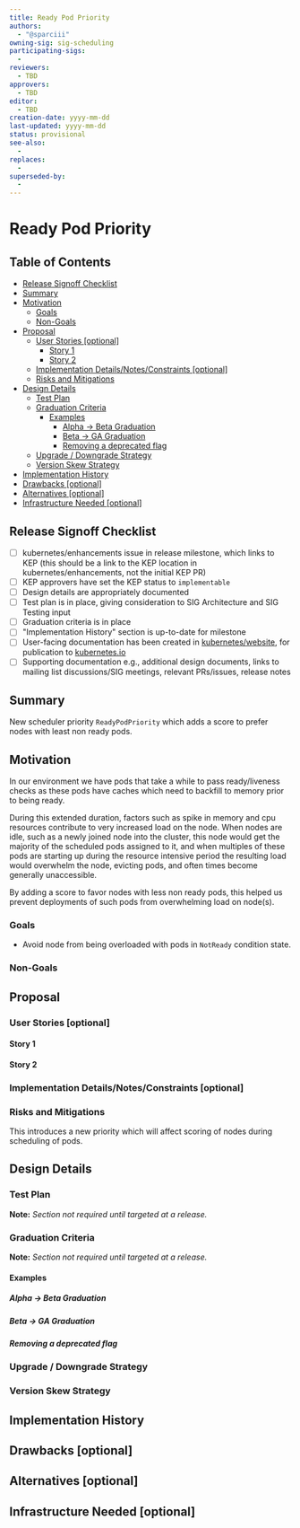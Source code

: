 ```yaml
---
title: Ready Pod Priority
authors:
  - "@sparciii"
owning-sig: sig-scheduling
participating-sigs:
  - 
reviewers:
  - TBD
approvers:
  - TBD
editor: 
  - TBD
creation-date: yyyy-mm-dd
last-updated: yyyy-mm-dd
status: provisional
see-also:
  - 
replaces:
  - 
superseded-by:
  - 
---
```


# Ready Pod Priority

## Table of Contents

<!-- toc -->
- [Release Signoff Checklist](#release-signoff-checklist)
- [Summary](#summary)
- [Motivation](#motivation)
  - [Goals](#goals)
  - [Non-Goals](#non-goals)
- [Proposal](#proposal)
  - [User Stories [optional]](#user-stories-optional)
    - [Story 1](#story-1)
    - [Story 2](#story-2)
  - [Implementation Details/Notes/Constraints [optional]](#implementation-detailsnotesconstraints-optional)
  - [Risks and Mitigations](#risks-and-mitigations)
- [Design Details](#design-details)
  - [Test Plan](#test-plan)
  - [Graduation Criteria](#graduation-criteria)
    - [Examples](#examples)
      - [Alpha -&gt; Beta Graduation](#alpha---beta-graduation)
      - [Beta -&gt; GA Graduation](#beta---ga-graduation)
      - [Removing a deprecated flag](#removing-a-deprecated-flag)
  - [Upgrade / Downgrade Strategy](#upgrade--downgrade-strategy)
  - [Version Skew Strategy](#version-skew-strategy)
- [Implementation History](#implementation-history)
- [Drawbacks [optional]](#drawbacks-optional)
- [Alternatives [optional]](#alternatives-optional)
- [Infrastructure Needed [optional]](#infrastructure-needed-optional)
<!-- /toc -->

## Release Signoff Checklist

- [ ] kubernetes/enhancements issue in release milestone, which links to KEP (this should be a link to the KEP location in kubernetes/enhancements, not the initial KEP PR)
- [ ] KEP approvers have set the KEP status to `implementable`
- [ ] Design details are appropriately documented
- [ ] Test plan is in place, giving consideration to SIG Architecture and SIG Testing input
- [ ] Graduation criteria is in place
- [ ] "Implementation History" section is up-to-date for milestone
- [ ] User-facing documentation has been created in [kubernetes/website], for publication to [kubernetes.io]
- [ ] Supporting documentation e.g., additional design documents, links to mailing list discussions/SIG meetings, relevant PRs/issues, release notes

[kubernetes.io]: https://kubernetes.io/
[kubernetes/enhancements]: https://github.com/kubernetes/enhancements/issues
[kubernetes/kubernetes]: https://github.com/kubernetes/kubernetes
[kubernetes/website]: https://github.com/kubernetes/website

## Summary

New scheduler priority `ReadyPodPriority` which adds a score to prefer nodes with least non ready pods.

## Motivation

In our environment we have pods that take a while to pass ready/liveness checks as these pods have caches which need to backfill to memory prior to being ready.

During this extended duration, factors such as spike in memory and cpu resources contribute to very increased load on the node.
When nodes are idle, such as a newly joined node into the cluster, this node would get the majority of the scheduled pods assigned to it, and when multiples of these pods are starting up during the resource intensive period the resulting load would overwhelm the node, evicting pods, and often times become generally unaccessible.

By adding a score to favor nodes with less non ready pods, this helped us prevent deployments of such pods from overwhelming load on node(s).

### Goals

* Avoid node from being overloaded with pods in `NotReady` condition state.

### Non-Goals

## Proposal

### User Stories [optional]

#### Story 1

#### Story 2

### Implementation Details/Notes/Constraints [optional]

### Risks and Mitigations

This introduces a new priority which will affect scoring of nodes during scheduling of pods.

## Design Details

### Test Plan

**Note:** *Section not required until targeted at a release.*

### Graduation Criteria

**Note:** *Section not required until targeted at a release.*

#### Examples

##### Alpha -> Beta Graduation

##### Beta -> GA Graduation

##### Removing a deprecated flag

### Upgrade / Downgrade Strategy

### Version Skew Strategy

## Implementation History

## Drawbacks [optional]

## Alternatives [optional]

## Infrastructure Needed [optional]
